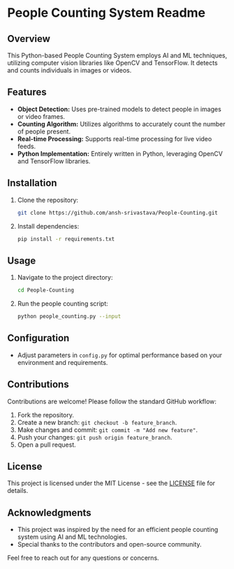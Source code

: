 # People Counting System Readme

## Overview

This Python-based People Counting System employs AI and ML techniques, utilizing computer vision libraries like OpenCV and TensorFlow. It detects and counts individuals in images or videos.

## Features

- **Object Detection:** Uses pre-trained models to detect people in images or video frames.
- **Counting Algorithm:** Utilizes algorithms to accurately count the number of people present.
- **Real-time Processing:** Supports real-time processing for live video feeds.
- **Python Implementation:** Entirely written in Python, leveraging OpenCV and TensorFlow libraries.

## Installation

1. Clone the repository:

   ```bash
   git clone https://github.com/ansh-srivastava/People-Counting.git
   ```

2. Install dependencies:

   ```bash
   pip install -r requirements.txt
   ```

## Usage

1. Navigate to the project directory:

   ```bash
   cd People-Counting
   ```

2. Run the people counting script:

   ```bash
   python people_counting.py --input
   ```

## Configuration

- Adjust parameters in `config.py` for optimal performance based on your environment and requirements.

## Contributions

Contributions are welcome! Please follow the standard GitHub workflow:

1. Fork the repository.
2. Create a new branch: `git checkout -b feature_branch`.
3. Make changes and commit: `git commit -m "Add new feature"`.
4. Push your changes: `git push origin feature_branch`.
5. Open a pull request.

## License

This project is licensed under the MIT License - see the [LICENSE](LICENSE) file for details.

## Acknowledgments

- This project was inspired by the need for an efficient people counting system using AI and ML technologies.
- Special thanks to the contributors and open-source community.

Feel free to reach out for any questions or concerns.
